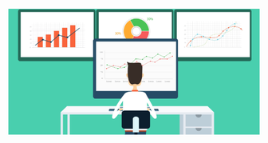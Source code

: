![](https://github.com/AhmedHegazy121/Portfolio/blob/main/starting-remote-company-what-wish-knew.png)
